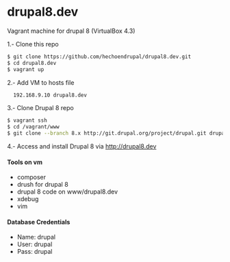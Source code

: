 drupal8.dev
===========

Vagrant machine for drupal 8 (VirtualBox 4.3)

1.- Clone this repo
```bash
$ git clone https://github.com/hechoendrupal/drupal8.dev.git
$ cd drupal8.dev
$ vagrant up

```

2.- Add VM to hosts file
```bash
  192.168.9.10 drupal8.dev

```

3.- Clone Drupal 8 repo
```bash
$ vagrant ssh
$ cd /vagrant/www
$ git clone --branch 8.x http://git.drupal.org/project/drupal.git drupal8.dev

```

4.- Access and install Drupal 8 via http://drupal8.dev

#### Tools on vm
* composer
* drush for drupal 8
* drupal 8 code on www/drupal8.dev
* xdebug
* vim

#### Database Credentials
* Name: drupal
* User: drupal
* Pass: drupal

